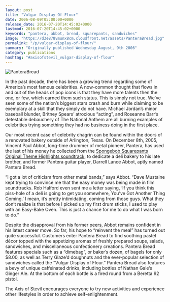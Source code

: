 ```yaml
---
layout: post
title: "Vulgar Display Of Flour"
date: 2006-08-09T05:00:00+0000
release_date: 2016-07-20T14:45:02+0000
lastmod: 2016-07-20T14:45:02+0000
keywords: "pantera, abbot, bread, squarepants, sandwiches"
image: "https://d3e878vmunx8cm.cloudfront.net/assets/PanteraBread.jpg"
permalink: "/p/vulgar-display-of-flour/"
summary: "Originally published Wednesday August, 9th 2006"
category: publications
hashtag: "#axisofstevil_vulgar-display-of-flour"
---
```


[Id_1]: https://d3e878vmunx8cm.cloudfront.net/assets/PanteraBread.jpg "PanteraBread"
![PanteraBread][Id_1]

In the past decade, there has been a growing trend regarding some of America’s most famous celebrities.  A now-common thought that flows in and out of the heads of pop icons is that they have more talents then the one, or few, which earned them such status.  This is simply not true.  We’ve seen some of the nation’s biggest stars crash and burn while claiming to be exemplary at a skill that they simply do not have. Michael Jordan’s minor baseball blunder, Britney Spears’ atrocious “acting”, and Roseanne Barr’s detestable debauchery of The National Anthem are all burning examples of celebrities trying something they had no business doing in the first place.

Our most recent case of celebrity chagrin can be found within the doors of a renovated bakery outside of Arlington, Texas. On December 8th, 2005, Vincent Paul Abbot, long-time drummer of metal pioneer, Pantera, has used the last of his money he collected from the [Spongebob Squarepants Original Theme Highlights soundtrack](http://www.amazon.com/gp/product/B00005NKK1/sr=8-2/qid=1155055146/ref=sr_1_2/002-3967940-1524842?ie=UTF8 "Spongebob Squarepants Original Theme Highlights soundtrack"), to dedicate a deli bakery to his late brother, and former Pantera guitar player, Darrell Lance Abbot, aptly named Pantera Bread.

“I got a lot of criticism from other metal bands,” says Abbot. “Dave Mustaine kept trying to convince me that the easy money was being made in film soundtracks.  Rob Halford even sent me a letter saying, ‘If you think this piss-hole of a deli is going to get you somewhere, You’ve Got Another Thing Coming.’  I mean, it’s pretty intimidating, coming from those guys.  What they don’t realize is that before I picked up my first drum sticks, I used to play with an Easy-Bake Oven.  This is just a chance for me to do what I was born to do.”

Despite the disapproval from his former peers, Abbot remains confident in his latest career move.  So far, his hope to “reinvent the meal” has turned out quite successful.  Customers enter Pantera Bread to find soothing pastel décor topped with the appetizing aromas of freshly prepared soups, salads, sandwiches, and miscellaneous confectionery creations.  Pantera Bread features specials such as a “dimebag”, or baker’s dozen, of bagels for only $8.00, as well as Terry Glaze’d doughnuts and the ever-popular selection of sandwiches called the “Vulgar Display of Flour.”  Pantera Bread also features a bevy of unique caffeinated drinks, including bottles of Nathan Gale’s Ginger Ale. At the bottom of each bottle is a fired round from a Beretta 92 pistol.

The Axis of Stevil encourages everyone to try new activities and experience other lifestyles in order to achieve self-enlightenment.
